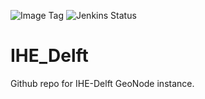![Image Tag](https://img.shields.io/badge/Staging%20Image%20Tag:-0.0.1--05361bc--sta-blue.svg)
![Jenkins Status](https://img.shields.io/badge/Staging%20Jenkins%20Build%20Status:-SUCCESS-green.svg)

# IHE_Delft

Github repo for IHE-Delft GeoNode instance.
